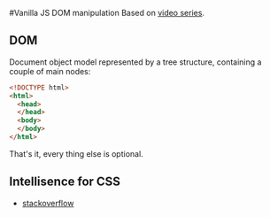 #Vanilla JS DOM manipulation
Based on [video series](https://www.youtube.com/watch?v=0ik6X4DJKCc).

## DOM
Document object model represented by a tree structure, containing a couple of main nodes:
```html
<!DOCTYPE html>
<html>
  <head>
  </head>
  <body>
  </body>
</html>
```
That's it, every thing else is optional.

## Intellisence for CSS
* [stackoverflow](https://stackoverflow.com/questions/35213941/how-to-add-intellisense-to-visual-studio-code-for-bootstrap)

